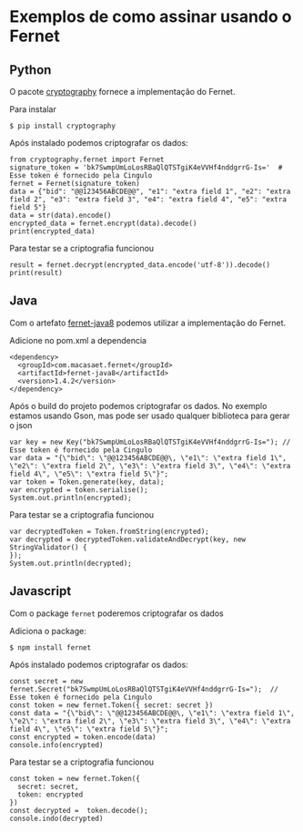 # Exemplos de como assinar usando o Fernet


## Python

O pacote [cryptography](https://pypi.org/project/cryptography/) fornece a implementação do Fernet. 

Para instalar

```
$ pip install cryptography
```

Após instalado podemos criptografar os dados:
```
from cryptography.fernet import Fernet
signature_token = 'bk7SwmpUmLoLosRBaQlQTSTgiK4eVVHf4nddgrrG-Is='  # Esse token é fornecido pela Cingulo
fernet = Fernet(signature_token)
data = {"bid": "@@123456ABCDE@@", "e1": "extra field 1", "e2": "extra field 2", "e3": "extra field 3", "e4": "extra field 4", "e5": "extra field 5"}
data = str(data).encode()
encrypted_data = fernet.encrypt(data).decode()
print(encrypted_data)
```

Para testar se a criptografia funcionou
```
result = fernet.decrypt(encrypted_data.encode('utf-8')).decode()
print(result)
```


## Java

Com o artefato [fernet-java8](https://mvnrepository.com/artifact/com.macasaet.fernet/fernet-java8) podemos utilizar a implementação do Fernet.

Adicione no pom.xml a dependencia 
```
<dependency>
  <groupId>com.macasaet.fernet</groupId>
  <artifactId>fernet-java8</artifactId>
  <version>1.4.2</version>
</dependency>
```

Após o build do projeto podemos criptografar os dados.
No exemplo estamos usando Gson, mas pode ser usado qualquer biblioteca para gerar o json
```
var key = new Key("bk7SwmpUmLoLosRBaQlQTSTgiK4eVVHf4nddgrrG-Is="); // Esse token é fornecido pela Cingulo
var data = "{\"bid\": \"@@123456ABCDE@@\, \"e1\": \"extra field 1\", \"e2\": \"extra field 2\", \"e3\": \"extra field 3\", \"e4\": \"extra field 4\", \"e5\": \"extra field 5\"}";
var token = Token.generate(key, data);
var encrypted = token.serialise();
System.out.println(encrypted);
```

Para testar se a criptografia funcionou
```
var decryptedToken = Token.fromString(encrypted);
var decrypted = decryptedToken.validateAndDecrypt(key, new StringValidator() {
});
System.out.println(decrypted);
```

## Javascript

Com o package `fernet` poderemos criptografar os dados

Adiciona o package:
```
$ npm install fernet
```

Após instalado podemos criptografar os dados:

```
const secret = new fernet.Secret("bk7SwmpUmLoLosRBaQlQTSTgiK4eVVHf4nddgrrG-Is=");  // Esse token é fornecido pela Cingulo
const token = new fernet.Token({ secret: secret })
const data = "{\"bid\": \"@@123456ABCDE@@\, \"e1\": \"extra field 1\", \"e2\": \"extra field 2\", \"e3\": \"extra field 3\", \"e4\": \"extra field 4\", \"e5\": \"extra field 5\"}";
const encrypted = token.encode(data)
console.info(encrypted)
```

Para testar se a criptografia funcionou
```
const token = new fernet.Token({
  secret: secret,
  token: encrypted
})
const decrypted =  token.decode();
console.indo(decrypted)
```
